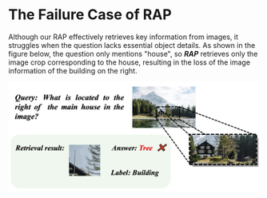 # The Failure Case of RAP

Although our RAP effectively retrieves key information from images, it struggles when the question lacks essential object details. As shown in the figure below, the question only mentions "house", so ***RAP*** retrieves only the image crop corresponding to the house, resulting in the loss of the image information of the building on the right.

![image](./failure_case_study_method.png)
